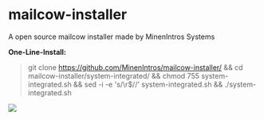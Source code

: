 # mailcow-installer

A open source mailcow installer made by MinenIntros Systems

**One-Line-Install:**
> git clone https://github.com/MinenIntros/mailcow-installer/ && cd mailcow-installer/system-integrated/ && chmod 755 system-integrated.sh && sed -i -e 's/\r$//' system-integrated.sh && ./system-integrated.sh

![](https://minenintros-storage.de/images/github/mailcow-installer/minenintro_x_mailcow.png)
